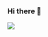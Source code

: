 ### Hi there 👋

![](https://raw.githubusercontent.com/username/github-stats/master/generated/overview.svg#gh-dark-mode-only)

